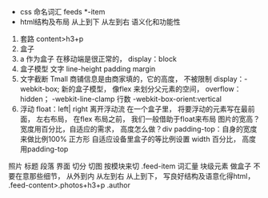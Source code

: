- css 命名词汇
  feeds *-item 
- html结构及布局
从上到下 从左到右 语义化和功能性
1. 套路
content>h3+p
2. 盒子
3. a 作为盒子 在移动端是很正常的，
display：block
4. 盒子模型
文字 line-height padding margin
5. 文字截断
Tmall 商铺信息是由商家填的，它的高度， 不被限制
display：-webkit-box; 新的盒子模型， 像flex  来划分父元素的空间，
overflow：hidden；
-webkit-line-clamp 行数
-webkit-box-orient:vertical 
6. 浮动 float：left| right
离开浮动流
在一个盒子里， 将要浮动的元素写在最前面，
左右布局，
在flex 布局之前， 我们一般借助于float来布局
图片的宽高？ 宽度用百分比，自适应的需求，
高度怎么做？div padding-top：自身的宽度来做比例100%  正方形
自适应设备里盒子的等比例设置 width 百分比，
高度用padding-top

照片 标题 段落
界面 切分 切图
按模块来切 .feed-item 词汇量
块级元素 做盒子 不要在意那些细节，
从外到内 从左到右 从上到下，
写良好结构及语意化得html，
.feed-content>.photos+h3+p
.author